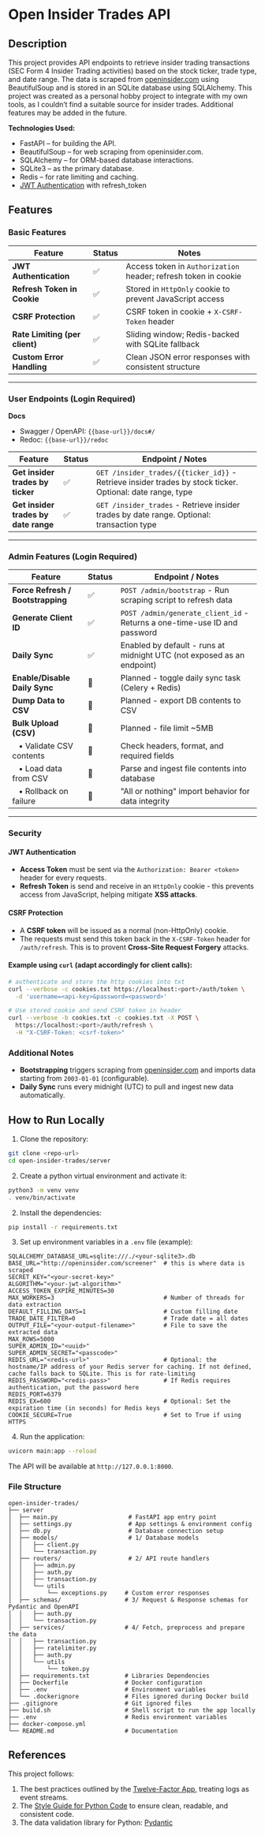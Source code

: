 # Open Insider Trades API

## Description
This project provides API endpoints to retrieve insider trading transactions (SEC Form 4 Insider Trading activities) based on the stock ticker, trade type, and date range. The data is scraped from [openinsider.com](http://openinsider.com) using BeautifulSoup and is stored in an SQLite database using SQLAlchemy. This project was created as a personal hobby project to integrate with my own tools, as I couldn’t find a suitable source for insider trades. Additional features may be added in the future.

**Technologies Used:**
- FastAPI – for building the API.
- BeautifulSoup – for web scraping from openinsider.com.
- SQLAlchemy – for ORM-based database interactions.
- SQLite3 – as the primary database.
- Redis – for rate limiting and caching. 
- [JWT Authentication](https://datatracker.ietf.org/doc/html/rfc7519) with refresh_token

## Features

### Basic Features
| Feature                         | Status | Notes                                                                 |
|---------------------------------|--------|-----------------------------------------------------------------------|
| **JWT Authentication**          | ✅     | Access token in `Authorization` header; refresh token in cookie      |
| **Refresh Token in Cookie**     | ✅     | Stored in `HttpOnly` cookie to prevent JavaScript access             |
| **CSRF Protection**             | ✅     | CSRF token in cookie + `X-CSRF-Token` header                |
| **Rate Limiting (per client)**  | ✅     | Sliding window; Redis-backed with SQLite fallback                    |
| **Custom Error Handling**       | ✅     | Clean JSON error responses with consistent structure                 |

---

### User Endpoints (Login Required)

 **Docs**  
- Swagger / OpenAPI: `{{base-url}}/docs#/`
- Redoc: `{{base-url}}/redoc`

| Feature                                              | Status | Endpoint / Notes                                                                 |
|-------------------------------------------------------|--------|-----------------------------------------------------------------------------|
| **Get insider trades by ticker**               | ✅     | `GET /insider_trades/{{ticker_id}}`  - Retrieve insider trades by stock ticker. Optional: date range, type        |
| **Get insider trades by date range**           | ✅     | `GET /insider_trades`  - Retrieve insider trades by date range. Optional: transaction type          |

---

### Admin Features (Login Required)

| Feature                        | Status | Endpoint / Notes                                                                 |
|--------------------------------|--------|----------------------------------------------------------------------------------|
| **Force Refresh / Bootstrapping** | ✅     | `POST /admin/bootstrap` - Run scraping script to refresh data                  |
| **Generate Client ID**         | ✅     | `POST /admin/generate_client_id` - Returns a one-time-use ID and password      |
| **Daily Sync**                 | ✅     | Enabled by default - runs at midnight UTC (not exposed as an endpoint)         |
| **Enable/Disable Daily Sync** | 🚧     | Planned - toggle daily sync task (Celery + Redis)                               |
| **Dump Data to CSV**           | 🚧     | Planned - export DB contents to CSV                                            |
| **Bulk Upload (CSV)**          | 🚧     | Planned - file limit ~5MB                                                      |
| &nbsp;&nbsp;&nbsp;• Validate CSV contents  | 🚧     | Check headers, format, and required fields                                     |
| &nbsp;&nbsp;&nbsp;• Load data from CSV     | 🚧     | Parse and ingest file contents into database                                   |
| &nbsp;&nbsp;&nbsp;• Rollback on failure    | 🚧     | "All or nothing" import behavior for data integrity                            |

---

### Security

#### JWT Authentication
- **Access Token** must be sent via the `Authorization: Bearer <token>` header for every requests.
- **Refresh Token** is send and receive in an `HttpOnly` cookie - this prevents access from JavaScript, helping mitigate **XSS attacks**.

#### CSRF Protection
- A **CSRF token** will be issued as a normal (non-HttpOnly) cookie.
- The requests must send this token back in the `X-CSRF-Token` header for `/auth/refresh`. This is to provent **Cross-Site Request Forgery** attacks.

#### Example using `curl` (adapt accordingly for client calls):
```bash
# authenticate and store the http cookies into txt
curl --verbose -c cookies.txt https://localhost:<port>/auth/token \
  -d 'username=<api-key>&password=<password>'

# Use stored cookie and send CSRF token in header
curl --verbose -b cookies.txt -c cookies.txt -X POST \
  https://localhost:<port>/auth/refresh \
  -H "X-CSRF-Token: <csrf-token>"
```

### Additional Notes

- **Bootstrapping** triggers scraping from [openinsider.com](http://openinsider.com) and imports data starting from `2003-01-01` (configurable).
- **Daily Sync** runs every midnight (UTC) to pull and ingest new data automatically.

## How to Run Locally

1. Clone the repository:
  ```bash
  git clone <repo-url>
  cd open-insider-trades/server 
  ```
2. Create a python virtual environment and activate it:
  ```bash
  python3 -m venv venv
  . venv/bin/activate
  ```
2. Install the dependencies:
  ```bash
  pip install -r requirements.txt
  ```
3. Set up environment variables in a `.env` file (example):
  ```
  SQLALCHEMY_DATABASE_URL=sqlite:///./<your-sqlite3>.db
  BASE_URL="http://openinsider.com/screener"  # this is where data is scraped 
  SECRET_KEY="<your-secret-key>"
  ALGORITHM="<your-jwt-algorithm>"
  ACCESS_TOKEN_EXPIRE_MINUTES=30
  MAX_WORKERS=3                               # Number of threads for data extraction
  DEFAULT_FILLING_DAYS=1                      # Custom filling date
  TRADE_DATE_FILTER=0                         # Trade date = all dates
  OUTPUT_FILE="<your-output-filename>"        # File to save the extracted data
  MAX_ROWS=5000
  SUPER_ADMIN_ID="<uuid>"
  SUPER_ADMIN_SECRET="<passcode>"
  REDIS_URL="<redis-url>"                     # Optional: the hostname/IP address of your Redis server for caching. If not defined, cache falls back to SQLite. This is for rate-limiting
  REDIS_PASSWORD="<redis-pass>"               # If Redis requires authentication, put the password here
  REDIS_PORT=6379
  REDIS_EX=600                                # Optional: Set the expiration time (in seconds) for Redis keys
  COOKIE_SECURE=True                          # Set to True if using HTTPS
  ```
4. Run the application:
  ```bash
  uvicorn main:app --reload
  ```

The API will be available at `http://127.0.0.1:8000`.

### File Structure
```
open-insider-trades/
├── server      
│  ├── main.py                    # FastAPI app entry point 
│  ├── settings.py                # App settings & environment config
│  ├── db.py                      # Database connection setup
│  ├── models/                    # 1/ Database models      
│  │   ├── client.py    
│  │   └── transaction.py        
│  ├── routers/                   # 2/ API route handlers       
│  │   ├── admin.py  
│  │   ├── auth.py 
│  │   ├── transaction.py    
│  │   └── utils 
│  │       └── exceptions.py     # Custom error responses
│  ├── schemas/                  # 3/ Request & Response schemas for Pydantic and OpenAPI  
│  │   ├── auth.py         
│  │   └── transaction.py       
│  ├── services/                 # 4/ Fetch, preprocess and prepare the data       
│  │   ├── transaction.py   
│  │   ├── ratelimiter.py     
│  │   ├── auth.py       
│  │   └── utils 
│  │       └── token.py 
│  ├── requirements.txt          # Libraries Dependencies
│  ├── Dockerfile                # Docker configuration
│  ├── .env                      # Environment variables
│  └── .dockerignore             # Files ignored during Docker build
├── .gitignore                   # Git ignored files
├── build.sh                     # Shell script to run the app locally
├── .env                         # Redis environment variables
├── docker-compose.yml  
└── README.md                    # Documentation

```

## References
This project follows:
1. The best practices outlined by the [Twelve-Factor App](https://12factor.net), treating logs as event streams.
2. The [Style Guide for Python Code](https://peps.python.org/pep-0008/) to ensure clean, readable, and consistent code.
3. The data validation library for Python: [Pydantic](https://docs.pydantic.dev/latest/)
